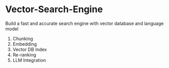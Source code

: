 # Vector-Search-Engine
Build a fast and accurate search engine with vector database and language model

1. Chunking
2. Embedding
3. Vector DB Index
4. Re-ranking
5. LLM Integration